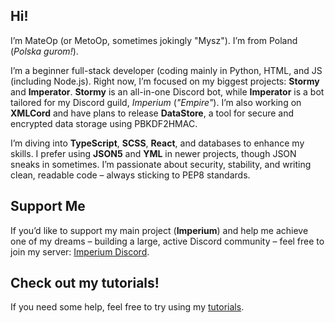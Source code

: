 ## Hi!  

I’m MateOp (or MetoOp, sometimes jokingly "Mysz"). I’m from Poland (*Polska gurom!*).  

I’m a beginner full-stack developer (coding mainly in Python, HTML, and JS (including Node.js). Right now, I’m focused on my biggest projects: **Stormy** and **Imperator**. **Stormy** is an all-in-one Discord bot, while **Imperator** is a bot tailored for my Discord guild, *Imperium* (*"Empire"*). I’m also working on **XMLCord** and have plans to release **DataStore**, a tool for secure and encrypted data storage using PBKDF2HMAC.  

I’m diving into **TypeScript**, **SCSS**, **React**, and databases to enhance my skills. I prefer using **JSON5** and **YML** in newer projects, though JSON sneaks in sometimes. I’m passionate about security, stability, and writing clean, readable code – always sticking to PEP8 standards.  

## Support Me  
If you’d like to support my main project (**Imperium**) and help me achieve one of my dreams – building a large, active Discord community – feel free to join my server: [Imperium Discord](https://discord.gg/7DFXSvcETu).

## Check out my tutorials!  
If you need some help, feel free to try using my [tutorials](https://github.com/MateOp1337/MateOp1337/tree/main/tutorials).
